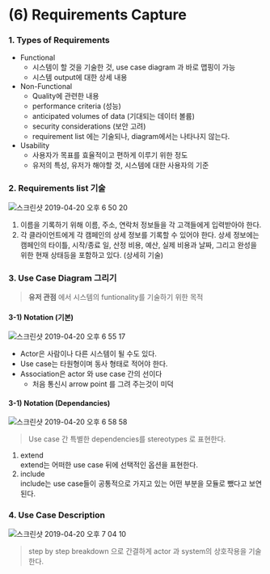 # (6) Requirements Capture

### 1. Types of Requirements
* Functional 
  * 시스템이 할 것을 기술한 것, use case diagram 과 바로 맵핑이 가능
  * 시스템 output에 대한 상세 내용
* Non-Functional
  * Quality에 관련한 내용
  * performance criteria (성능)
  * anticipated volumes of data (기대되는 데이터 볼륨)
  * security considerations (보안 고려)
  * requirement list 에는 기술되나, diagram에서는 나타나지 않는다.
* Usability 
  * 사용자가 목표를 효율적이고 편하게 이루기 위한 정도
  * 유저의 특성, 유저가 해야할 것, 시스템에 대한 사용자의 기준

### 2. Requirements list 기술
![스크린샷 2019-04-20 오후 6 50 20](https://user-images.githubusercontent.com/26560119/56455731-2ac3c880-639d-11e9-815c-ce61e4c11b2e.png)

1. 이름을 기록하기 위해 이름, 주소, 연락처 정보들을 각 고객들에게 입력받아야 한다.
2. 각 클라이언트에게 각 캠페인의 상세 정보를 기록할 수 있어야 한다. 상세 정보에는 캠페인의 타이틀, 시작/종료 일, 산정 비용, 예산, 실제 비용과 날짜, 그리고 완성을 위한 현재 상태등을 포함하고 있다. (상세히 기술)

### 3. Use Case Diagram 그리기
> **유저 관점** 에서 시스템의 funtionality를 기술하기 위한 목적

#### 3-1) Notation (기본)
![스크린샷 2019-04-20 오후 6 55 17](https://user-images.githubusercontent.com/26560119/56455788-e684f800-639d-11e9-95b7-8f7fb311ec21.png)

* Actor은 사람이나 다른 시스템이 될 수도 있다. 
* Use case는 타원형이며 동사 형태로 적어야 한다.
* Association은 actor 와 use case 간의 선이다
  * 처음 통신시 arrow point 를 그려 주는것이 미덕

#### 3-1) Notation (Dependancies)
![스크린샷 2019-04-20 오후 6 58 58](https://user-images.githubusercontent.com/26560119/56455818-93f80b80-639e-11e9-9f49-d34d378818ea.png)
> Use case 간 특별한 dependencies를 stereotypes 로 표현한다.
1. extend  
extend는 어떠한 use case 뒤에 선택적인 옵션을 표현한다.
2. include  
include는 use case들이 공통적으로 가지고 있는 어떤 부분을 모듈로 뺐다고 보연 된다.

### 4. Use Case Description 
![스크린샷 2019-04-20 오후 7 04 10](https://user-images.githubusercontent.com/26560119/56455865-2e584f00-639f-11e9-9fcb-c3ba3e9c814d.png)

> step by step breakdown 으로 간결하게 actor 과 system의 상호작용을 기술한다.  

